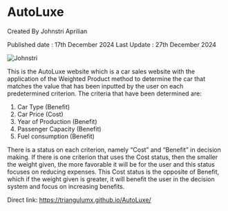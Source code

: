 # AutoLuxe

Created By Johnstri Aprilian

Published date  : 17th December 2024
Last Update     : 27th December 2024    

![Johnstri](https://github.com/user-attachments/assets/eba6319e-d3b9-43f9-92c1-2ded633f627a)

This is the AutoLuxe website which is a car sales website with the application of the Weighted Product method to determine the car that matches the value that has been inputted by the user on each predetermined criterion.
The criteria that have been determined are:
1. Car Type (Benefit)
2. Car Price (Cost)
3. Year of Production (Benefit)
4. Passenger Capacity (Benefit)
5. Fuel consumption (Benefit)

There is a status on each criterion, namely “Cost” and “Benefit” in decision making. If there is one criterion that uses the Cost status, then the smaller the weight given, the more favorable it will be for the user and this status focuses on reducing expenses. This Cost status is the opposite of Benefit, which if the weight given is greater, it will benefit the user in the decision system and focus on increasing benefits.


Direct link: https://triangulumx.github.io/AutoLuxe/

